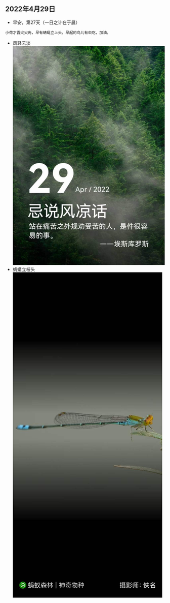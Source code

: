 ## 2022年4月29日
- 早安，第27天（一日之计在于晨）
```markdown
小荷才露尖尖角，早有蜻蜓立上头。早起的鸟儿有虫吃，加油。
```
- 风轻云淡
![](../img/20220429.jpg)
- 蜻蜓立枝头
![](../img/20220429b.jpg)
